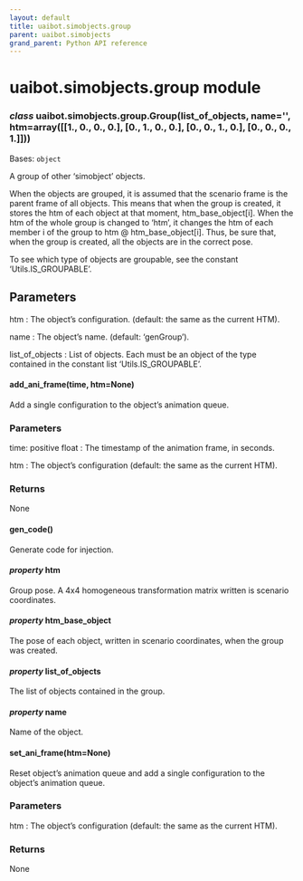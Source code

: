 ```yaml
--- 
layout: default
title: uaibot.simobjects.group
parent: uaibot.simobjects
grand_parent: Python API reference
--- 
```


# uaibot.simobjects.group module

<a id="module-uaibot.simobjects.group"></a>

### *class* uaibot.simobjects.group.Group(list_of_objects, name='', htm=array([[1., 0., 0., 0.], [0., 1., 0., 0.], [0., 0., 1., 0.], [0., 0., 0., 1.]]))

Bases: `object`

A group of other ‘simobject’ objects.

When the objects are grouped, it is assumed that the scenario frame is the parent frame of all objects.
This means that when the group is created, it stores the htm of each object at that moment, htm_base_object[i].
When the htm of the whole group is changed to ‘htm’, it changes the htm of each member i of the group to
htm @ htm_base_object[i]. Thus, be sure that, when the group is created, all the objects are in the correct pose.

To see which type of objects are groupable, see the constant ‘Utils.IS_GROUPABLE’.

## Parameters

htm
: The object’s configuration.
  (default: the same as the current HTM).

name
: The object’s name.
  (default: ‘genGroup’).

list_of_objects
: List of objects. Each must be an object of the type contained in the constant list ‘Utils.IS_GROUPABLE’.

#### add_ani_frame(time, htm=None)

Add a single configuration to the object’s animation queue.

### Parameters

time: positive float
: The timestamp of the animation frame, in seconds.

htm
: The object’s configuration
  (default: the same as the current HTM).

### Returns

None

#### gen_code()

Generate code for injection.

#### *property* htm

Group pose. A 4x4 homogeneous transformation matrix written is scenario coordinates.

#### *property* htm_base_object

The pose of each object, written in scenario coordinates, when the group was created.

#### *property* list_of_objects

The list of objects contained in the group.

#### *property* name

Name of the object.

#### set_ani_frame(htm=None)

Reset object’s animation queue and add a single configuration to the
object’s animation queue.

### Parameters

htm
: The object’s configuration
  (default: the same as the current HTM).

### Returns

None
